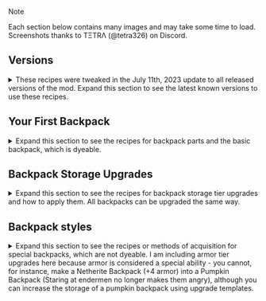 > [!NOTE]
> Each section below contains many images and may take some time to load. Screenshots thanks to TΞTRΛ (@tetra326) on Discord.

## Versions
<details>
	<summary>These recipes were tweaked in the July 11th, 2023 update to all released versions of the mod. Expand this section to see the latest known versions to use these recipes.</summary>
	
- travelers-backpack-1.20.1-9.1.1.jar
- travelers-backpack-1.19.4-8.4.7.jar
- travelers-backpack-1.19.2-8.2.25.jar
- travelers-backpack-1.18.2-7.1.28.jar
- travelers-backpack-1.17.1-6.0.30.jar
- travelers-backpack-1.16.5-5.4.30.jar

</details>

## Your First Backpack

<details>
	<summary> Expand this section to see the recipes for backpack parts and the basic backpack, which is dyeable.</summary>
	
### Sleeping Bags
<p></p>
	<picture>
		<img align="right" src="/OriginalRecipes/sleeping-bag.png" />
	</picture>
Make a sleeping bag by putting two wool of the desired color and a white wool into the top row of your crafting table.
    <br clear="right"/>
	
### Tanks, Hoses, Nozzles
<p></p>
	<picture>
		<img align="right" src="/OriginalRecipes/tank.png" />
	</picture>
 Make a backpack tank by putting 2 iron ingots as caps on the top and bottom then filling the other spaces with 7 glass.
    <br clear="right"/>
	<picture>
		<img align="right" src="/OriginalRecipes/nozzle.png" />
	</picture>
Make a nozzle by putting a gold ingot in the center top of the crafting table and an iron ingot in each diagonal space (2 total). Finish off by adding a lever into the bottom center.
    <br clear="right"/>
	<picture>
		<img align="right" src="/OriginalRecipes/hose.png" />
	</picture>
Make a hose by placing a nozzle in the top left, then four green dye along the top and right sides.
    <br clear="right"/>
	
### Assembling the Basic Backpack
<p></p>
	<picture>
		<img align="right" src="/OriginalRecipes/standard.png" />
	</picture>	
	<picture>
		<img align="right" src="/OriginalRecipes/shear.png" />
	</picture>
 Make a backpack by either shearing a special backpack or by placing four leather in the corners of a crafting table, a gold ingot at the top and a backpack sleeping bag on the bottom, two backpack fluid tanks to either side, and a chest in the middle.
    <br clear="right"/>
</details>

## Backpack Storage Upgrades

<details>
	<summary> Expand this section to see the recipes for backpack storage tier upgrades and how to apply them. All backpacks can be upgraded the same way.</summary>
<p></p>
	<picture>
		<img align="right" src="/OriginalRecipes/patch.png" />
	</picture>
 Make four blank upgrades by placing 6 leather along the top and bottom of a crafting table, a backpack tank on either side, and a chest in the middle.
    <br clear="right"/>
<p></p>
	<picture>
		<img align="right" src="/OriginalRecipes/iron-patch.png" />
	</picture>
 Make the iron tier upgrade by surrounding a blank upgrade with 8 iron.
    <br clear="right"/>
<p></p>
	<picture>
		<img align="right" src="/OriginalRecipes/gold-patch.png" />
	</picture>
 Make the gold tier upgrade by surrounding a blank upgrade with 8 gold.
    <br clear="right"/>
<p></p>
	<picture>
		<img align="right" src="/OriginalRecipes/diamond-patch.png" />
	</picture>
 Make the diamond tier upgrade by surrounding a blank upgrade with 8 diamond.
    <br clear="right"/>
<p></p>
	<picture>
		<img align="right" src="/OriginalRecipes/netherite-patch.png" />
	</picture>
 Make the netherite tier upgrade by putting a netherite upgrade smithing template, a blank upgrade, and a netherite ingot into the smithing table.
    <br clear="right"/>
<p></p>
	<picture>
		<img align="right" src="/OriginalRecipes/upgrade-application.png" />
	</picture>
 Apply each upgrade in the 3-slot smithing table with a piece of leather instead of a vanilla smithing/trim template and the template as the material (tbh i get this reversed every time, shift-clicking works better). Apply each upgrade in the 2-slot smithing table with the backpack in the first slot and the upgrade template in the second slot.
    <br clear="right"/>
</details>

## Backpack styles

<details>
	<summary> Expand this section to see the recipes or methods of acquisition for special backpacks, which are not dyeable. I am including armor tier upgrades here because armor is considered a special ability - you cannot, for instance, make a Netherite Backpack (+4 armor) into a Pumpkin Backpack (Staring at endermen no longer makes them angry), although you can increase the storage of a pumpkin backpack using upgrade templates.</summary>
	
### Crafting Recipes for Craftable Backpacks
<p></p>
	<picture>
		<img align="right" src="/OriginalRecipes/iron.png" />
	</picture>
 Iron Traveler's Backpack
    <br clear="right"/>
<p></p>
	<picture>
		<img align="right" src="/OriginalRecipes/emerald.png" />
	</picture>
 Emerald Traveler's Backpack
   <br clear="right"/>
<p></p>
	<picture>
		<img align="right" src="/OriginalRecipes/gold.png" />
	</picture>
 Gold Traveler's Backpack
    <br clear="right"/>
<p></p>
	<picture>
		<img align="right" src="/OriginalRecipes/diamond.png" />
	</picture>
 Diamond Traveler's Backpack
    <br clear="right"/>
<p></p>
	<picture>
		<img align="right" src="/OriginalRecipes/netherite.png" />
	</picture>
 Netherite Traveler's Backpack (smithing table)
    <br clear="right"/>
<p></p>
	<picture>
		<img align="right" src="/OriginalRecipes/lapis.png" />
	</picture>
 Lapis Traveler's Backpack
    <br clear="right"/>
<p></p>
	<picture>
		<img align="right" src="/OriginalRecipes/redstone.png" />
	</picture>
 Redstone Traveler's Backpack
    <br clear="right"/>
<p></p>
	<picture>
		<img align="right" src="/OriginalRecipes/coal-coal.png" />
	</picture>
	<picture>
		<img align="right" src="/OriginalRecipes/coal-charcoal.png" />
	</picture>
 Coal Traveler's Backpack
    <br clear="right"/>
<p></p>
	<picture>
		<img align="right" src="/OriginalRecipes/quartz.png" />
	</picture>
 Quartz Traveler's Backpack
    <br clear="right"/>
<p></p>
	<picture>
		<img align="right" src="/OriginalRecipes/bookshelf.png" />
	</picture>
 Bookshelf Traveler's Backpack
    <br clear="right"/>
<p></p>
	<picture>
		<img align="right" src="/OriginalRecipes/end.png" />
	</picture>
 End Traveler's Backpack
    <br clear="right"/>
<p></p>
	<picture>
		<img align="right" src="/OriginalRecipes/nether.png" />
	</picture>
 Nether Traveler's Backpack
    <br clear="right"/>
<p></p>
	<picture>
		<img align="right" src="/OriginalRecipes/sandstone.png" />
	</picture>
 Sandstone Traveler's Backpack
    <br clear="right"/>
<p></p>
	<picture>
		<img align="right" src="/OriginalRecipes/snow.png" />
	</picture>
 Snow Traveler's Backpack
    <br clear="right"/>
<p></p>
	<picture>
		<img align="right" src="/OriginalRecipes/sponge.png" />
	</picture>
 Sponge Traveler's Backpack
    <br clear="right"/>
<p></p>
	<picture>
		<img align="right" src="/OriginalRecipes/cake.png" />
	</picture>
 Cake Traveler's Backpack
    <br clear="right
<p></p>
	<picture>
		<img align="right" src="/OriginalRecipes/cactus.png" />
	</picture>
 Cactus Traveler's Backpack
    <br clear="right"/>
<p></p>
	<picture>
		<img align="right" src="/OriginalRecipes/hay.png" />
	</picture>
 Hay Traveler's Backpack
    <br clear="right"/>
<p></p>
	<picture>
		<img align="right" src="/OriginalRecipes/melon.png" />
	</picture>
 Melon Traveler's Backpack
    <br clear="right"/>
<p></p>
	<picture>
		<img align="right" src="/OriginalRecipes/pumpkin.png" />
	</picture>
 Pumpkin Traveler's Backpack
    <br clear="right"/>
<p></p>
	<picture>
		<img align="right" src="/OriginalRecipes/creeper.png" />
	</picture>
 Creeper Traveler's Backpack
    <br clear="right"/>
<p></p>
	<picture>
		<img align="right" src="/OriginalRecipes/dragon.png" />
	</picture>
 Dragon Traveler's Backpack
    <br clear="right"/>
<p></p>
	<picture>
		<img align="right" src="/OriginalRecipes/enderman.png" />
	</picture>
 Enderman Traveler's Backpack
    <br clear="right"/>
<p></p>
	<picture>
		<img align="right" src="/OriginalRecipes/blaze.png" />
	</picture>
 Blaze Traveler's Backpack
    <br clear="right"/>
<p></p>
	<picture>
		<img align="right" src="/OriginalRecipes/ghast.png" />
	</picture>
 Ghast Traveler's Backpack
    <br clear="right"/>
<p></p>
	<picture>
		<img align="right" src="/OriginalRecipes/magmacube.png" />
	</picture>
 Magma Cube Traveler's Backpack
    <br clear="right"/>
<p></p>
	<picture>
		<img align="right" src="/OriginalRecipes/skeleton.png" />
	</picture>
 Skeleton Traveler's Backpack
    <br clear="right"/>
<p></p>
	<picture>
		<img align="right" src="/OriginalRecipes/spider.png" />
	</picture>
 Spider Traveler's Backpack
    <br clear="right"/>
<p></p>
	<picture>
		<img align="right" src="/OriginalRecipes/wither.png" />
	</picture>
 Wither Traveler's Backpack
    <br clear="right"/>
<p></p>
	<picture>
		<img align="right" src="/OriginalRecipes/bee.png" />
	</picture>
 Bee Traveler's Backpack
    <br clear="right"/>
<p></p>
	<picture>
		<img align="right" src="/OriginalRecipes/wolf.png" />
	</picture>
 Wolf Traveler's Backpack
    <br clear="right"/>
<p></p>
	<picture>
		<img align="right" src="/OriginalRecipes/fox.png" />
	</picture>
 Fox Traveler's Backpack
    <br clear="right"/>
<p></p>
	<picture>
		<img align="right" src="/OriginalRecipes/ocelot.png" />
	</picture>
 Ocelot Traveler's Backpack
    <br clear="right"/>
<p></p>
	<picture>
		<img align="right" src="/OriginalRecipes/horse.png" />
	</picture>
 Horse Traveler's Backpack
    <br clear="right"/>
<p></p>
	<picture>
		<img align="right" src="/OriginalRecipes/cow.png" />
	</picture>
 Cow Traveler's Backpack
    <br clear="right"/>
<p></p>
	<picture>
		<img align="right" src="/OriginalRecipes/pig.png" />
	</picture>
 Pig Traveler's Backpack
    <br clear="right"/>
<p></p>
	<picture>
		<img align="right" src="/OriginalRecipes/sheep.png" />
	</picture>
 Sheep Traveler's Backpack
    <br clear="right"/>
<p></p>
	<picture>
		<img align="right" src="/OriginalRecipes/chicken.png" />
	</picture>
 Chicken Traveler's Backpack
    <br clear="right"/>
<p></p>
	<picture>
		<img align="right" src="/OriginalRecipes/squid.png" />
	</picture>
 Squid Traveler's Backpack
    <br clear="right"/>

### Special Acquisition Rules
<p></p>
	<picture>
		<img align="right" src="/OriginalRecipes/bat.png" />
	</picture>
 Bat Traveler's Backpack: Obtainable in Mineshafts and Dungeons.
    <br clear="right"/>
<p></p>
	<picture>
		<img align="right" src="/OriginalRecipes/villager.png" />
	</picture>
 Villager Traveler's Backpack: Can only be acquired by buying it from a Librarian.
    <br clear="right"/>
<p></p>
	<picture>
		<img align="right" src="/OriginalRecipes/golem.png" />
	</picture>
 Iron Golem Traveler's Backpack: Obtainable in Armorer Villager chests (the house with the blast furnace)
    <br clear="right"/>

</details>
